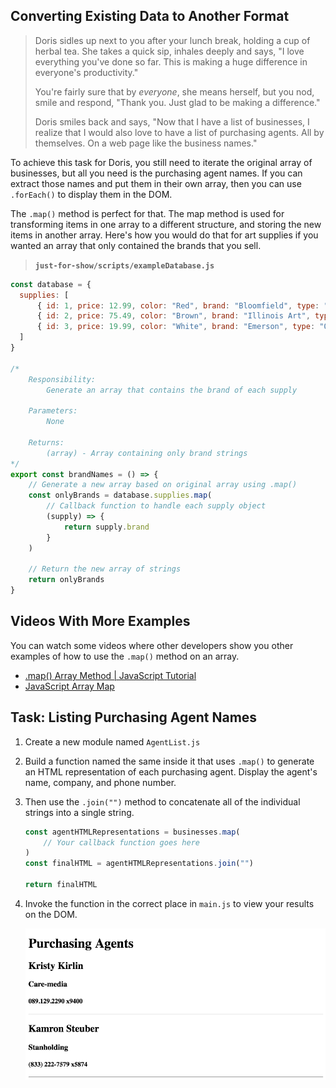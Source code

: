 ## Converting Existing Data to Another Format

> Doris sidles up next to you after your lunch break, holding a cup of herbal tea. She takes a quick sip, inhales deeply and says, "I love everything you've done so far. This is making a huge difference in everyone's productivity."
>
> You're fairly sure that by _everyone_, she means herself, but you nod, smile and respond, "Thank you. Just glad to be making a difference."
>
> Doris smiles back and says, "Now that I have a list of businesses, I realize that I would also love to have a list of purchasing agents. All by themselves. On a web page like the business names."

To achieve this task for Doris, you still need to iterate the original array of businesses, but all you need is the purchasing agent names. If you can extract those names and put them in their own array, then you can use `.forEach()` to display them in the DOM.

The `.map()` method is perfect for that. The map method is used for transforming items in one array to a different structure, and storing the new items in another array. Here's how you would do that for art supplies if you wanted an array that only contained the brands that you sell.

> **`just-for-show/scripts/exampleDatabase.js`**

```js
const database = {
  supplies: [
      { id: 1, price: 12.99, color: "Red", brand: "Bloomfield", type: "Paint" },
      { id: 2, price: 75.49, color: "Brown", brand: "Illinois Art", type: "Easel" },
      { id: 3, price: 19.99, color: "White", brand: "Emerson", type: "Oil Paint Canvas" }
  ]
}

/*
    Responsibility:
        Generate an array that contains the brand of each supply

    Parameters:
        None

    Returns:
        (array) - Array containing only brand strings
*/
export const brandNames = () => {
    // Generate a new array based on original array using .map()
    const onlyBrands = database.supplies.map(
        // Callback function to handle each supply object
        (supply) => {
            return supply.brand
        }
    )

    // Return the new array of strings
    return onlyBrands
}
```

## Videos With More Examples

You can watch some videos where other developers show you other examples of how to use the `.map()` method on an array.

* [.map() Array Method | JavaScript Tutorial](https://www.youtube.com/watch?v=P4RAFdZDn3M)
* [JavaScript Array Map](https://www.youtube.com/watch?v=G3BS3sh3D8Q)

## Task: Listing Purchasing Agent Names

1. Create a new module named `AgentList.js`
1. Build a function named the same inside it that uses `.map()` to generate an HTML representation of each purchasing agent. Display the agent's name, company, and phone number.
1. Then use the `.join("")` method to concatenate all of the individual strings into a single string.
    ```js
    const agentHTMLRepresentations = businesses.map(
        // Your callback function goes here
    )
    const finalHTML = agentHTMLRepresentations.join("")

    return finalHTML
    ```
1. Invoke the function in the correct place in `main.js` to view your results on the DOM.

    ![list of agents](./images/dothard-simbleton-agent-list.png)
